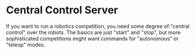 # Central Control Server

If you want to run a robotics competition, you need some degree of "central control" over the robots. The basics are just "start" and "stop", but more sophisticated competitions might want commands for "autonomous" or "teleop" modes.


